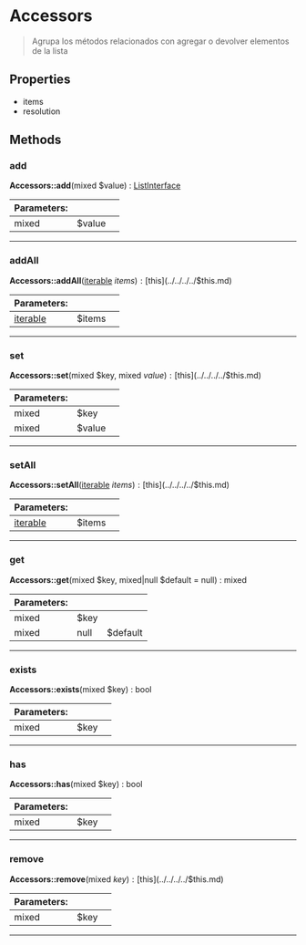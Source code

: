 
                                                                                                                                            
    
# Accessors


> Agrupa los métodos relacionados con agregar o devolver elementos de la lista
>
> 






## Properties
- items
- resolution


## Methods

### add



**Accessors::add**(mixed $value) : [ListInterface](../../../../ListInterface.md)


|Parameters: | | |
| --- | --- | --- |
|mixed |$value |  |

---


### addAll



**Accessors::addAll**([iterable](../../../../iterable.md) $items) : [$this](../../../../$this.md)


|Parameters: | | |
| --- | --- | --- |
|[iterable](../../../../iterable.md) |$items |  |

---


### set



**Accessors::set**(mixed $key, mixed $value) : [$this](../../../../$this.md)


|Parameters: | | |
| --- | --- | --- |
|mixed |$key |  |
|mixed |$value |  |

---


### setAll



**Accessors::setAll**([iterable](../../../../iterable.md) $items) : [$this](../../../../$this.md)


|Parameters: | | |
| --- | --- | --- |
|[iterable](../../../../iterable.md) |$items |  |

---


### get



**Accessors::get**(mixed $key, mixed|null $default = null) : mixed


|Parameters: | | |
| --- | --- | --- |
|mixed |$key |  |
|mixed|null |$default |  |

---


### exists



**Accessors::exists**(mixed $key) : bool


|Parameters: | | |
| --- | --- | --- |
|mixed |$key |  |

---


### has



**Accessors::has**(mixed $key) : bool


|Parameters: | | |
| --- | --- | --- |
|mixed |$key |  |

---


### remove



**Accessors::remove**(mixed $key) : [$this](../../../../$this.md)


|Parameters: | | |
| --- | --- | --- |
|mixed |$key |  |

---


                                                                                                                                                                                                                                                                                                                                                                                                            
    
                                                                                                                                                                                                                                                                             
                